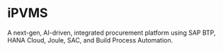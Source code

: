 # iPVMS
A next-gen, AI-driven, integrated procurement platform using SAP BTP, HANA Cloud, Joule, SAC, and Build Process Automation. 
